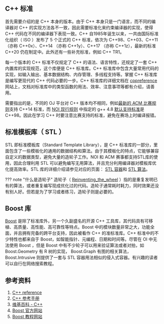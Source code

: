 
## C++ 标准

首先需要介绍的是 C++ 本身的版本。由于 C++ 本身只是一门语言，而不同的编译器对 C++ 的实现方法各不一致，因此需要标准化来约束编译器的实现，使得 C++ 代码在不同的编译器下表现一致。C++ 自1985年诞生以来，一共由国际标准化组织（ ISO ）发布了 5 个正式的 C++ 标准，依次为 C++98、C++03、C++11 （亦称 C++0x）、C++14 （亦称 C++1y）、C++17 （亦称 C++1z），最新的标准 C++20 仍在制定中。此外还有一些补充标准，例如 C++ TR1。

每一个版本的 C++ 标准不仅规定了 C++ 的语法、语言特性，还规定了一套 C++ 内置库的实现规范，这个库便是 C++ 标准库。C++ 标准库中包含大量常用代码的实现，如输入输出、基本数据结构、内存管理、多线程支持等。掌握 C++ 标准库是编写更现代的 C++ 代码必要的一步。C++ 标准库的详细文档在 [cppreference](https://zh.cppreference.com/) 网站上，文档对标准库中的类型函数的用法、效率、注意事项等都有介绍，请善用。

需要指出的是，不同的 OJ 平台对 C++ 版本均不相同，例如[最新的 ACM 比赛规则](https://icpc.baylor.edu/worldfinals/programming-environment)支持 C++14 标准，而 [NOI 现行规则](http://www.noi.cn/newsview.html?id=559&hash=E4E249) 中指定的 g++ 4.8 [默认支持标准](https://gcc.gnu.org/onlinedocs/gcc-4.8.5/gcc/Standards.html#Standards)是 C++98。因此在学习 C++ 时要注意比赛支持的标准，避免在赛场上时编译报错。

## 标准模板库（ STL ）

STL 即标准模板库（Standard Template Library），是 C++ 标准库的一部分，里面包含了一些模板化的通用的数据结构和算法。由于其模板化的特点，它能够兼容自定义的数据类型，避免大量的造轮子工作。NOI 和 ACM 赛事都支持STL库的使用，因此合理利用 STL 可以避免编写无用算法，并且充分利用编译器对模板库优化提高效率。STL 库的详细介绍请参见对应的页面： [STL 容器](./container.md)和 [STL 算法](./algorithm.md)。

??? note "什么是造轮子"
    造轮子（ [Reinventing_the_wheel](https://en.wikipedia.org/wiki/Reinventing_the_wheel) ）指的是重复发明已有的算法，或者重复编写现成优化过的代码。造轮子通常耗时耗力，同时效果还没有别人好。但若是为了学习或者练习，造轮子则是必要的。

## Boost 库

[Boost](https://www.boost.org/) 是除了标准库外，另一个久副盛名的开源 C++ 工具库，其代码具有可移植、高质量、高性能、高可靠性等特点。Boost 中的模块数量非常之大，功能全面，并且拥有完备的跨平台支持，因此被看作 C++ 的准标准库。C++ 标准中的不少特性也都来自于 Boost，如智能指针、元编程、日期和时间等。尽管在 OI 中无法使用 Boost ，但是 Boost 中有不少轮子可以用来验证算法或者对拍，如 Boost.Geometry 有 R 树的实现， Boost.Graph 有图的相关算法， Boost.Intrusive 则提供了一套与 STL 容器用法相似的侵入式容器。有兴趣的读者可以自行在网络搜索教程。

## 参考资料

1.   [C++ reference](https://en.cppreference.com/) 
2.   [C++ 参考手册](https://zh.cppreference.com/) 
3.   [维基百科 - C++](https://zh.wikipedia.org/wiki/C%2B%2B)
4.   [Boost 官方网站](https://www.boost.org/)
5.   [Boost 教程网站](https://theboostcpplibraries.com/)
